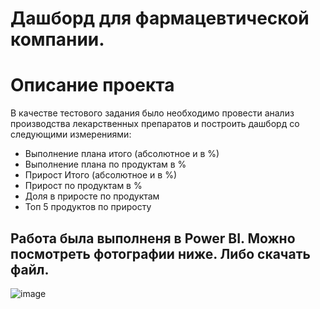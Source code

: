 # Дашборд для фармацевтической компании.
# Описание проекта
В качестве тестового задания было необходимо провести анализ производства лекарственных препаратов и построить дашборд со следующими измерениями:
- Выполнение плана итого (абсолютное и в %)
- Выполнение плана по продуктам в %
- Прирост Итого (абсолютное и в %)
- Прирост по продуктам в %
- Доля в приросте по продуктам
- Топ 5 продуктов по приросту

Работа была выполненя в Power BI. Можно посмотреть фотографии ниже. Либо скачать файл.
------------------------------------------------------------------------------------------------------
![image](https://github.com/AlexKislin/Portfolio/assets/117819810/b9f20714-375c-4882-ba1f-dc4dbb437220)
